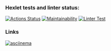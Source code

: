 ### Hexlet tests and linter status:

[![Actions Status](https://github.com/Sergey-Agroproj/python-project-lvl1/workflows/hexlet-check/badge.svg)](https://github.com/Sergey-Agroproj/python-project-lvl1/actions)
[![Maintainability](https://api.codeclimate.com/v1/badges/0279374e7cf50345be7a/maintainability)](https://codeclimate.com/github/Sergey-Agroproj/python-project-lvl1/maintainability)
[![Linter Test](https://github.com/Sergey-Agroproj/python-project-lvl1/workflows/linter-test/badge.svg)](https://github.com/Sergey-Agroproj/python-project-lvl1/actions/workflows/linter-test.yml)


### Links

[![asciinema](https://asciinema.org/images/logo-red-949d10005bb389d1ae900a13b5ac53d7.svg?vsn=d)](https://asciinema.org/a/7KtzE0ZtVvQEAOYUVVX2DU2ZS)


